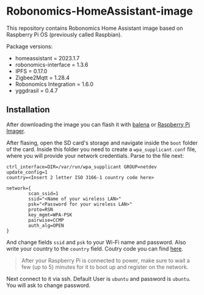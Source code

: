 # Robonomics-HomeAssistant-image

This repository contains Robonomics Home Assistant image based on Raspberry Pi OS (previously called Raspbian).

Package versions:

- homeassistant = 2023.1.7
- robonomics-interface = 1.3.6
- IPFS = 0.17.0
- Zigbee2Mqtt = 1.28.4
- Robonomics Integration = 1.6.0
- yggdrasil = 0.4.7

## Installation 

After downloading the image you can flash it with [balena](https://www.balena.io/etcher/) or [Raspberry Pi Imager](https://www.raspberrypi.com/software/).

After flasing, open the SD card's storage and navigate inside the `boot` folder of the card. 
Inside this folder you need to create a `wpa_supplicant.conf` file, where you will provide your network credentials.
Parse to the file next:
```shell
ctrl_interface=DIR=/var/run/wpa_supplicant GROUP=netdev
update_config=1
country=<Insert 2 letter ISO 3166-1 country code here>

network={
        scan_ssid=1
        ssid="<Name of your wireless LAN>"
        psk="<Password for your wireless LAN>"
        proto=RSN
        key_mgmt=WPA-PSK
        pairwise=CCMP
        auth_alg=OPEN
}
```
And change fields `ssid` and `psk` to your Wi-Fi name and password. Also write your country to the `country` field. Coutry code you can find [here](https://en.wikipedia.org/wiki/List_of_ISO_3166_country_codes). 

> After your Raspberry Pi is connected to power, make sure to wait a few (up to 5) minutes for it to boot up and register on the network. 

Next connect to it via ssh.
Default User is `ubuntu` and password is `ubuntu`. You will ask to change password.